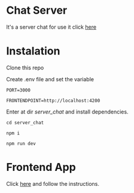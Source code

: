 # Chat Server
It's a server chat for use it click [here](https://domer36-chat.netlify.com)

# Instalation
Clone this repo

Create .env file and set the variable

``` PORT=3000 ```

``` FRONTENDPOINT=http://localhost:4200 ```

Enter at dir _server_chat_ and install dependencies.

``` cd server_chat ```

``` npm i ```

``` npm run dev ```

# Frontend App
Click [here](https://github.com/domer36/chat-client) and follow the instructions.